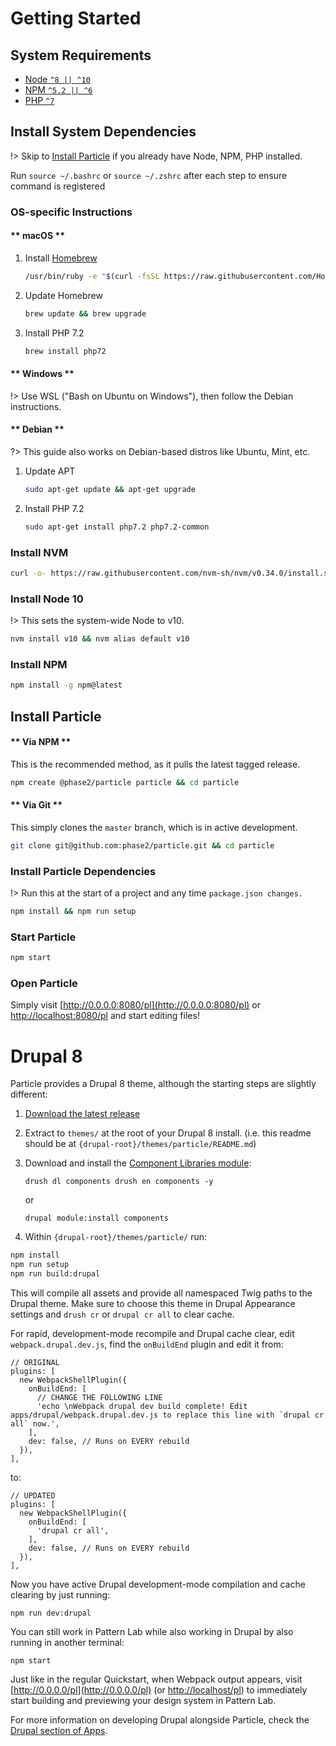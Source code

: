 # Getting Started

## System Requirements

* [Node `^8 || ^10`](https://nodejs.org/)
* [NPM `^5.2 || ^6`](https://www.npmjs.com/)
* [PHP `^7`](https://php.net/)

## Install System Dependencies

!> Skip to [Install Particle](#install-particle) if you already have Node, NPM, PHP installed.

Run `source ~/.bashrc` or `source ~/.zshrc` after each step to ensure command is registered

### OS-specific Instructions

<!-- tabs:start -->

#### ** macOS **

1. Install [Homebrew](https://brew.sh/)

    ```bash
    /usr/bin/ruby -e "$(curl -fsSL https://raw.githubusercontent.com/Homebrew/install/master/install)"
    ```

1. Update Homebrew

    ```bash
    brew update && brew upgrade
    ```

1. Install PHP 7.2  <a id="install-php-7-2"></a>

    ```bash
    brew install php72
    ```

#### ** Windows **

!> Use WSL \("Bash on Ubuntu on Windows"\), then follow the Debian instructions.

#### ** Debian **
 
?> This guide also works on Debian-based distros like Ubuntu, Mint, etc.

1. Update APT

    ```bash
    sudo apt-get update && apt-get upgrade
    ```

1. Install PHP 7.2

    ```bash
    sudo apt-get install php7.2 php7.2-common
    ```

<!-- tabs:end -->

### Install NVM

```bash
curl -o- https://raw.githubusercontent.com/nvm-sh/nvm/v0.34.0/install.sh | bash
```

### Install Node 10

!> This sets the system-wide Node to v10.

```bash
nvm install v10 && nvm alias default v10
```

### Install NPM

```bash
npm install -g npm@latest
```

## Install Particle

<!-- tabs:start -->

#### ** Via NPM **

This is the recommended method, as it pulls the latest tagged release.

```bash
npm create @phase2/particle particle && cd particle
```

#### ** Via Git **

This simply clones the `master` branch, which is in active development.

```bash
git clone git@github.com:phase2/particle.git && cd particle
```

<!-- tabs:end -->

### Install Particle Dependencies

!> Run this at the start of a project and any time `package.json changes.`

```bash
npm install && npm run setup
```

### Start Particle

```bash
npm start
```

### Open Particle

Simply visit [http://0.0.0.0:8080/pl](http://0.0.0.0:8080/pl) or [http://localhost:8080/pl](http://localhost:8080/pl) and start editing files!

# Drupal 8

Particle provides a Drupal 8 theme, although the starting steps are slightly different:

1. [Download the latest release](https://github.com/phase2/particle/releases)
2. Extract to `themes/` at the root of your Drupal 8 install. \(i.e. this readme should be at `{drupal-root}/themes/particle/README.md`\)
3. Download and install the [Component Libraries module](https://www.drupal.org/project/components):

   `drush dl components drush en components -y`

   or

   `drupal module:install components`

4. Within `{drupal-root}/themes/particle/` run:

```bash
npm install
npm run setup
npm run build:drupal
```

This will compile all assets and provide all namespaced Twig paths to the Drupal theme. Make sure to choose this theme in Drupal Appearance settings and `drush cr` or `drupal cr all` to clear cache.

For rapid, development-mode recompile and Drupal cache clear, edit `webpack.drupal.dev.js`, find the `onBuildEnd` plugin and edit it from:

```text
// ORIGINAL
plugins: [
  new WebpackShellPlugin({
    onBuildEnd: [
      // CHANGE THE FOLLOWING LINE
      'echo \nWebpack drupal dev build complete! Edit apps/drupal/webpack.drupal.dev.js to replace this line with `drupal cr all` now.',
    ],
    dev: false, // Runs on EVERY rebuild
  }),
],
```

to:

```text
// UPDATED
plugins: [
  new WebpackShellPlugin({
    onBuildEnd: [
      'drupal cr all',
    ],
    dev: false, // Runs on EVERY rebuild
  }),
],
```

Now you have active Drupal development-mode compilation and cache clearing by just running:

```text
npm run dev:drupal
```

You can still work in Pattern Lab while also working in Drupal by also running in another terminal:

```text
npm start
```

Just like in the regular Quickstart, when Webpack output appears, visit [http://0.0.0.0/pl](http://0.0.0.0/pl) \(or [http://localhost/pl](http://localhost/pl)\) to immediately start building and previewing your design system in Pattern Lab.

For more information on developing Drupal alongside Particle, check the [Drupal section of Apps](../apps/drupal.md).

